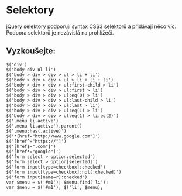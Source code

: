 Selektory
=========

jQuery selektory podporují syntax CSS3 selektorů a přidávají něco víc.
Podpora selektorů je nezávislá na prohlížeči.

Vyzkoušejte:
------------

	$('div')
	$('body div ul li')
	$('body > div > div > ul > li + li')
	$('body > div > div > ul > li + li + li')
	$('body > div > div > ul:first-child > li')
	$('body > div > div > ul:first > li')
	$('body > div > div > ul:eq(0) > li')
	$('body > div > div > ul:last-child > li')
	$('body > div > div > ul:last > li')
	$('body > div > div > ul:eq(1) > li')
	$('body > div > div > ul:eq(1) > li:eq(2)')
	$('.menu li.active')
	$('.menu li.active').parent()
	$('.menu:has(.active)')
	$('*[href="http://www.google.com"]')
	$('[href^="https://"]')
	$('[href$=".com"]')
	$('[href*="google"]')
	$('form select > option:selected')
	$('form select > option[selected]')
	$('form input[type=checkbox]:checked')
	$('form input[type=checkbox]:not(:checked)')
	$('form input[name=r]:checked')
	var $menu = $('#m1'); $menu.find('li');
	var $menu = $('#m1'); $('li', $menu);
